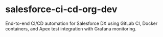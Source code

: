 # salesforce-ci-cd-org-dev
End-to-end CI/CD automation for Salesforce DX using GitLab CI, Docker containers, and Apex test integration with Grafana monitoring.

